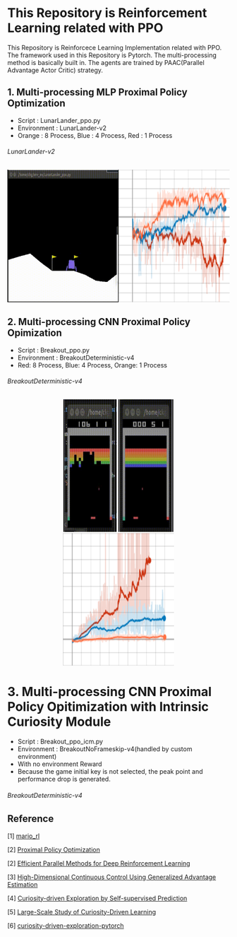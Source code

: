 # This Repository is Reinforcement Learning related with PPO

This Repository is Reinforcece Learning Implementation related with PPO.
The framework used in this Repository is Pytorch. The multi-processing method is basically built in. The agents are trained by PAAC(Parallel Advantage Actor Critic) strategy.  

## 1. Multi-processing MLP Proximal Policy Optimization  

* Script : LunarLander_ppo.py  
* Environment : LunarLander-v2  
* Orange : 8 Process, Blue : 4 Process, Red : 1 Process

###### LunarLander-v2
<div align="center">
  <img src="source/lunarlander.gif" width="50%" height='300'><img src="source/lunarlander_result.png" width="50%" height='300'>
</div>


## 2. Multi-processing CNN Proximal Policy Opimization


* Script : Breakout_ppo.py
* Environment : BreakoutDeterministic-v4
* Red: 8 Process, Blue: 4 Process, Orange: 1 Process

###### BreakoutDeterministic-v4
<div align="center">
  <img src="source/breakout_0.gif" width="24%" height='300'>
  <img src="source/breakout_1.gif" width="25%" height='300'>
  <img src="source/breakout_result.png" width="50%" height='300'>
</div>

# 3. Multi-processing CNN Proximal Policy Opitimization with Intrinsic Curiosity Module

* Script : Breakout_ppo_icm.py
* Environment : BreakoutNoFrameskip-v4(handled by custom environment)
* With no environment Reward
* Because the game initial key is not selected, the peak point and performance drop is generated.

###### BreakoutDeterministic-v4

## Reference
[1] [mario_rl](https://github.com/jcwleo/mario_rl)

[2] [Proximal Policy Optimization](https://arxiv.org/abs/1707.06347)

[2] [Efficient Parallel Methods for Deep Reinforcement Learning](https://arxiv.org/abs/1705.04862)

[3] [High-Dimensional Continuous Control Using Generalized Advantage Estimation](https://arxiv.org/abs/1506.02438)

[4] [Curiosity-driven Exploration by Self-supervised Prediction](https://arxiv.org/abs/1705.05363)

[5] [Large-Scale Study of Curiosity-Driven Learning](https://arxiv.org/abs/1808.04355)

[6] [curiosity-driven-exploration-pytorch](https://github.com/jcwleo/curiosity-driven-exploration-pytorch)